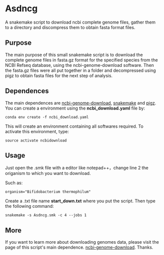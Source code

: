 # Asdncg
A snakemake script to download ncbi complete genome files, gather them to a directory and discompress them to obtain fasta format files.

## Purpose
The main purpose of this small snakemake script is to download the complete genome files in fasta.gz format for the specified species from the NCBI Refseq database, using the ncbi-genome-download software. 
Then the fasta.gz files were all put together in a folder and decompressed using pigz to obtain fasta files for the next step of analysis.

## Dependences
The main dependences are  [ncbi-genome-download](https://github.com/kblin/ncbi-genome-download), [snakemake](https://github.com/snakemake/snakemake) and [pigz](https://github.com/madler/pigz).
You can create a environment using the **ncbi_download.yaml** file by:
```
conda env create -f ncbi_download.yaml
```
This will create an environment containing all softwares required.
To activate this environment, type:

```
source activate ncbidownload
```

## Usage
Just open the .smk file with a editor like notepad++，change line 2 the origanism to which you want to download.

Such as:

`
organism="Bifidobacterium thermophilum"
`

Create a .txt file name **start_down.txt** where you put the script. Then type the following command:
```
snakemake -s Asdncg.smk -c 4 --jobs 1
```

## More

If you want to learn more about downloading genomes data, please visit the page of this script's main dependence.
[ncbi-genome-download](https://github.com/kblin/ncbi-genome-download). 
Thanks.
